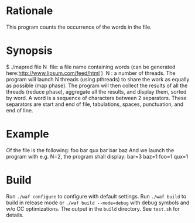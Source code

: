 # Rationale
This program counts the occurrence of the words in the file.

# Synopsis
$ ./mapred file N
­ file: a file name containing words (can be generated here:http://www.lipsum.com/feed/html )
­ N : a number of threads.
The program will launch N threads (using pthreads) to share the work as equally as possible
(map phase).
The program will then collect the results of all the threads (reduce phase), aggregate all the
results, and display them, sorted by word.
A word is a sequence of characters between 2 separators. These separators are start and end
of file, tabulations, spaces, punctuation, and end of line.

# Example
Of the file is the following:
foo bar qux
bar bar baz
And we launch the program with e.g. N=2, the program shall display:
bar=3
baz=1
foo=1
qux=1

# Build
Run `./waf configure` to configure with default settings.
Run `./waf build` to build in release mode or `./waf build --mode=debug` with debug symbols and w/o CC optimizations.
The output in the `build` directory.
See `test.sh` for details.
